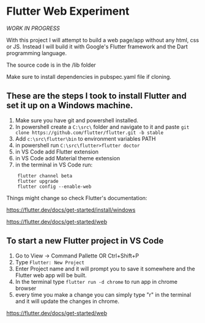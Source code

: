 # Flutter Web Experiment

*WORK IN PROGRESS*

With this project I will attempt to build a web page/app without any html, css or JS. Instead I will build it with Google's Flutter framework and the Dart programming language.

The source code is in the /lib folder

Make sure to install dependencies in pubspec.yaml file if cloning.


## These are the steps I took to install Flutter and set it up on a Windows machine.

1. Make sure you have git and powershell installed.
2. In powershell create a `C:\src\` folder and navigate to it and paste 
`git clone https://github.com/flutter/flutter.git -b stable`
3. Add `c:\src\flutter\bin` to environment variables PATH
4. in powershell run `C:\src\flutter>flutter doctor`
5. in VS Code add Flutter extension
6. in VS Code add Material theme extension
7. in the terminal in VS Code run:
```
    flutter channel beta
    flutter upgrade
    flutter config --enable-web
```

Things might change so check Flutter's documentation: 

https://flutter.dev/docs/get-started/install/windows

https://flutter.dev/docs/get-started/web


## To start a new Flutter project in VS Code

1. Go to View -> Command Pallette OR Ctrl+Shift+P
2. Type `Flutter: New Project`
3. Enter Project name and it will prompt you to save it somewhere and the Flutter web app will be built. 
4. In the terminal type `flutter run -d chrome` to run app in chrome browser
5. every time you make a change you can simply type "r" in the terminal and it will update the changes in chrome.


https://flutter.dev/docs/get-started/web